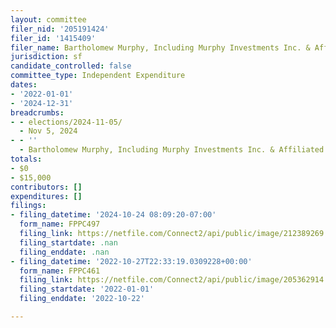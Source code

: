 ```yaml
---
layout: committee
filer_nid: '205191424'
filer_id: '1415409'
filer_name: Bartholomew Murphy, Including Murphy Investments Inc. & Affiliated Entities
jurisdiction: sf
candidate_controlled: false
committee_type: Independent Expenditure
dates:
- '2022-01-01'
- '2024-12-31'
breadcrumbs:
- - elections/2024-11-05/
  - Nov 5, 2024
- - ''
  - Bartholomew Murphy, Including Murphy Investments Inc. & Affiliated Entities
totals:
- $0
- $15,000
contributors: []
expenditures: []
filings:
- filing_datetime: '2024-10-24 08:09:20-07:00'
  form_name: FPPC497
  filing_link: https://netfile.com/Connect2/api/public/image/212389269
  filing_startdate: .nan
  filing_enddate: .nan
- filing_datetime: '2022-10-27T22:33:19.0309228+00:00'
  form_name: FPPC461
  filing_link: https://netfile.com/Connect2/api/public/image/205362914
  filing_startdate: '2022-01-01'
  filing_enddate: '2022-10-22'

---
```

